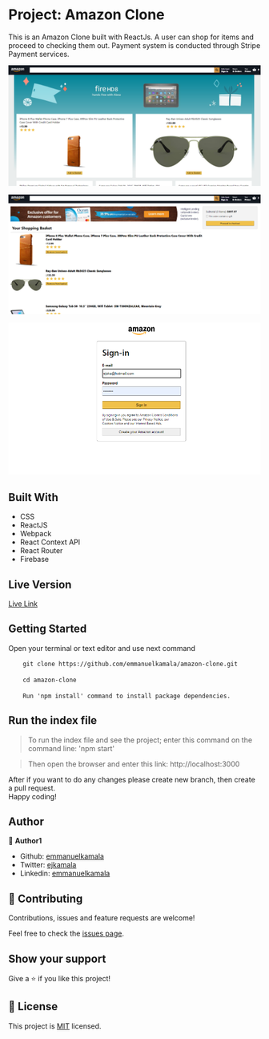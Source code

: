 # Project: Amazon Clone

This is an Amazon Clone built with ReactJs. A user can shop for items and proceed to checking them out. Payment system is conducted through Stripe Payment services.

![screenshot](./src/images/homepage.png)<br />

![screenshot](./src/images/homepage2.png)<br />

![screenshot](./src/images/homepage3.png)

## Built With

- CSS
- ReactJS
- Webpack
- React Context API
- React Router
- Firebase


## Live Version

[Live Link](https://clone-27152.web.app/)


## Getting Started

Open your terminal or text editor and use next command

        git clone https://github.com/emmanuelkamala/amazon-clone.git

        cd amazon-clone

        Run 'npm install' command to install package dependencies.

## Run the index file

> To run the index file and see the project; enter this command on the command line:
'npm start'

> Then open the browser and enter this link:
http://localhost:3000

After if you want to do any changes please create new branch, then create a pull request.<br />
Happy coding!


## Author

👤 **Author1**

- Github: [emmanuelkamala](https://github.com/emmanuelkamala)
- Twitter: [ejkamala](https://twitter.com/ejkamala)
- Linkedin: [emmanuelkamala](https://linkedin.com/in/emmanuelkamala)

## 🤝 Contributing

Contributions, issues and feature requests are welcome!

Feel free to check the [issues page](issues/).

## Show your support

Give a ⭐️ if you like this project!

## 📝 License

This project is [MIT](lic.url) licensed.

